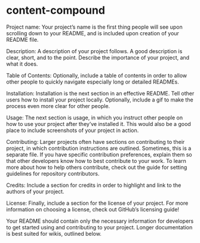 # content-compound

Project name: 
Your project’s name is the first thing people will see upon scrolling down to your README, and is included upon creation   of your README file.

Description: 
A description of your project follows. A good description is clear, short, and to the point. Describe the importance of your project, and what it does.

Table of Contents: 
Optionally, include a table of contents in order to allow other people to quickly navigate especially long or detailed READMEs.

Installation: 
Installation is the next section in an effective README. Tell other users how to install your project locally. Optionally, include a gif to make the process even more clear for other people.

Usage: 
The next section is usage, in which you instruct other people on how to use your project after they’ve installed it. This would also be a good place to include screenshots of your project in action.

Contributing: 
Larger projects often have sections on contributing to their project, in which contribution instructions are outlined. Sometimes, this is a separate file. If you have specific contribution preferences, explain them so that other developers know how to best contribute to your work. To learn more about how to help others contribute, check out the guide for setting guidelines for repository contributors.

Credits: 
Include a section for credits in order to highlight and link to the authors of your project.

License: 
Finally, include a section for the license of your project. For more information on choosing a license, check out GitHub’s licensing guide!

Your README should contain only the necessary information for developers to get started using and contributing to your project. Longer documentation is best suited for wikis, outlined below.
